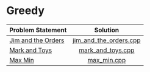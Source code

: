 # Greedy

|   Problem Statement    |          Solution          |
|:-----------------------|:--------------------------:|
| [Jim and the Orders][] | [jim_and_the_orders.cpp][] |
| [Mark and Toys][]      | [mark_and_toys.cpp][]      |
| [Max Min][]            | [max_min.cpp][]            |

[Jim and the Orders]: https://www.hackerrank.com/challenges/jim-and-the-orders
[Mark and Toys]:      https://www.hackerrank.com/challenges/mark-and-toys
[Max Min]:            https://www.hackerrank.com/challenges/angry-children

[jim_and_the_orders.cpp]: jim_and_the_orders.cpp
[mark_and_toys.cpp]:      mark_and_toys.cpp
[max_min.cpp]:            max_min.cpp
